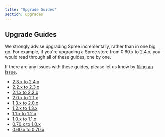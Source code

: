 ```yaml
---
title: "Upgrade Guides"
section: upgrades
---
```


## Upgrade Guides

We strongly advise upgrading Spree incrementally, rather than in one big go. For example, if you're upgrading a Spree store from 0.60.x to 2.4.x, you would read through all of these guides, one by one.

If there are any issues with these guides, please let us know by [filing an issue](https://github.com/spree/spree/issues/new).

* [2.3.x to 2.4.x](/developer/upgrades/two-dot-three-to-two-dot-four)
* [2.2.x to 2.3.x](/developer/upgrades/two-dot-two-to-two-dot-three)
* [2.1.x to 2.2.x](/developer/upgrades/two-dot-one-to-two-dot-two)
* [2.0.x to 2.1.x](/developer/upgrades/two-dot-oh-to-two-dot-one)
* [1.3.x to 2.0.x](/developer/upgrades/one-dot-three-to-two-dot-oh)
* [1.2.x to 1.3.x](/developer/upgrades/one-dot-two-to-one-dot-three)
* [1.1.x to 1.2.x](/developer/upgrades/one-dot-one-to-one-dot-two)
* [1.0.x to 1.1.x](/developer/upgrades/one-dot-oh-to-one-dot-one)
* [0.70.x to 1.0.x](/developer/upgrades/point-seventy-to-one-dot-oh)
* [0.60.x to 0.70.x](/developer/upgrades/point-sixty-to-point-seventy)
